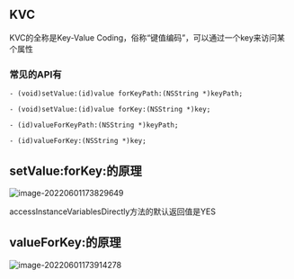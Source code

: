 ## KVC

KVC的全称是Key-Value Coding，俗称“键值编码”，可以通过一个key来访问某个属性

### 常见的API有

```
- (void)setValue:(id)value forKeyPath:(NSString *)keyPath;

- (void)setValue:(id)value forKey:(NSString *)key;

- (id)valueForKeyPath:(NSString *)keyPath;

- (id)valueForKey:(NSString *)key; 
```

## setValue:forKey:的原理

![image-20220601173829649](http://xingyajie.oss-cn-hangzhou.aliyuncs.com/uPic/image-20220601173829649.png)

accessInstanceVariablesDirectly方法的默认返回值是YES

## valueForKey:的原理

![image-20220601173914278](http://xingyajie.oss-cn-hangzhou.aliyuncs.com/uPic/image-20220601173914278.png)